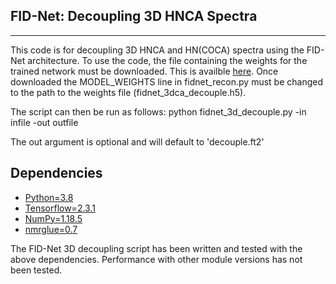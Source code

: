 FID-Net: Decoupling 3D HNCA Spectra
------------
------------
This code is for decoupling 3D HNCA and HN(COCA) spectra using the FID-Net architecture.
To use the code, the file containing the weights for the trained network must be
downloaded. This is availble [here](https://www.dropbox.com/s/v4bw5hgst2q3hwi/fidnet_3dca_decouple.h5?dl=0).
Once downloaded the MODEL_WEIGHTS line in fidnet_recon.py must be changed to the
path to the weights file (fidnet_3dca_decouple.h5).

The script can then be run as follows:
python fidnet_3d_decouple.py -in infile -out outfile

The out argument is optional and will default to 'decouple.ft2'

Dependencies
------------
  * [Python=3.8](https://www.python.org/downloads/)
  * [Tensorflow=2.3.1](https://www.tensorflow.org/install)
  * [NumPy=1.18.5](https://www.scipy.org/scipylib/download.html)
  * [nmrglue=0.7](https://nmrglue.readthedocs.io/en/latest/install.html)

  The FID-Net 3D decoupling script has been written and tested with the
  above dependencies. Performance with other module versions has not been tested.
